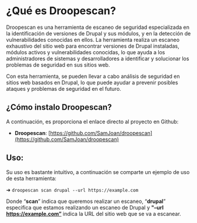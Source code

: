<h1>¿Qué es Droopescan?</h1>

Droopescan es una herramienta de escaneo de seguridad especializada en la identificación de versiones de Drupal y sus módulos, y en la detección de vulnerabilidades conocidas en ellos. La herramienta realiza un escaneo exhaustivo del sitio web para encontrar versiones de Drupal instaladas, módulos activos y vulnerabilidades conocidas, lo que ayuda a los administradores de sistemas y desarrolladores a identificar y solucionar los problemas de seguridad en sus sitios web.

Con esta herramienta, se pueden llevar a cabo análisis de seguridad en sitios web basados en Drupal, lo que puede ayudar a prevenir posibles ataques y problemas de seguridad en el futuro.


<h2>¿Cómo instalo Droopescan?</h2>
A continuación, es proporciona el enlace directo al proyecto en Github:

- **Droopescan**: [https://github.com/SamJoan/droopescan](https://github.com/SamJoan/droopescan)

<h2>Uso:</h2>

Su uso es bastante intuitivo, a continuación se comparte un ejemplo de uso de esta herramienta:

➜ `droopescan scan drupal --url https://example.com`

Donde “**scan**” indica que queremos realizar un escaneo, “**drupal**” especifica que estamos realizando un escaneo de Drupal y **"–url https://example.com”** indica la URL del sitio web que se va a escanear.
